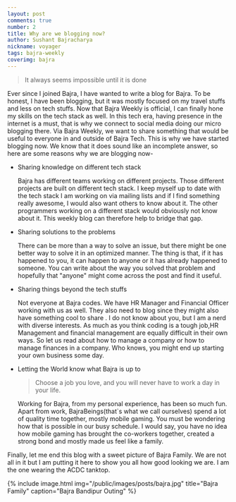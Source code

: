 ```yaml
---
layout: post
comments: true
number: 2
title: Why are we blogging now?
author: Sushant Bajracharya
nickname: voyager
tags: bajra-weekly 
coverimg: bajra
---
```


> It always seems impossible until it is done

Ever since I joined Bajra, I have wanted to write a blog for Bajra. To be honest, I have been blogging, but it was mostly focused on my travel stuffs and less on tech stuffs. Now that Bajra Weekly is official, I can finally hone my skills on the tech stack as well. In this tech era, having presence in the internet is a must, that is why we connect to social media doing our micro blogging there. Via Bajra Weekly, we want to share something that would be useful to everyone in and outside of Bajra Tech. This is why we have started blogging now. We know that it does sound like an incomplete answer, so here are some reasons why we are blogging now-

* Sharing knowledge on different tech stack

	Bajra has different teams working on different projects. Those different projects are built on different tech stack. I keep myself up to date with the tech stack I am working on via mailing lists and if I find something really awesome, I would also want others to know about it. The other programmers working on a different stack would obviously not know about it. This weekly blog can therefore help to bridge that gap.

* Sharing solutions to the problems
	
	There can be more than a way to solve an issue, but there might be one better way to solve it in an optimized manner. The thing is that, if it has happened to you, it can happen to anyone or it has already happened to someone. You can write about the way you solved that problem and hopefully that "anyone" might come across the post and find it useful.

* Sharing things beyond the tech stuffs

	Not everyone at Bajra codes. We have HR Manager and Financial Officer working with us as well. They also need to blog since they might also have something cool to share . I do not know about you, but I am a nerd with diverse interests. As much as you think coding is a tough job,HR Management and financial management are equally difficult in their own ways. So let us read about how to manage a company or how to manage finances in a company. Who knows, you might end up starting your own business some day.

* Letting the World know what Bajra is up to
	
	> Choose a job you love, and you will never have to work a day in your life. 

	Working for Bajra, from my personal experience, has been so much fun. Apart from work, BajraBeings(that`s what we call ourselves) spend a lot of quality time together, mostly mobile gaming. You must be wondering how that is possible in our busy schedule. I would say, you have no idea how mobile gaming has brought the co-workers together, created a strong bond and mostly made us feel like a family.

Finally, let me end this blog with a sweet picture of Bajra Family. We are not all in it but I am putting it here to show you all how good looking we are. I am the one wearing the ACDC tanktop.

{% include image.html
            img="/public/images/posts/bajra.jpg"
            title="Bajra Family"
            caption="Bajra Bandipur Outing" %}

